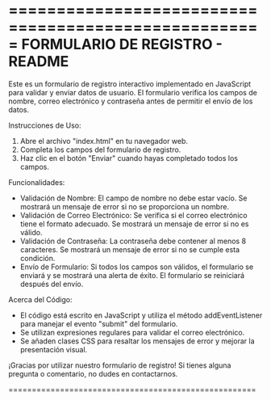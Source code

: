 =====================================================
           FORMULARIO DE REGISTRO - README
=====================================================

Este es un formulario de registro interactivo implementado en JavaScript para validar y enviar datos de usuario. El formulario verifica los campos de nombre, correo electrónico y contraseña antes de permitir el envío de los datos.

Instrucciones de Uso:
1. Abre el archivo "index.html" en tu navegador web.
2. Completa los campos del formulario de registro.
3. Haz clic en el botón "Enviar" cuando hayas completado todos los campos.

Funcionalidades:
- Validación de Nombre: El campo de nombre no debe estar vacío. Se mostrará un mensaje de error si no se proporciona un nombre.
- Validación de Correo Electrónico: Se verifica si el correo electrónico tiene el formato adecuado. Se mostrará un mensaje de error si no es válido.
- Validación de Contraseña: La contraseña debe contener al menos 8 caracteres. Se mostrará un mensaje de error si no se cumple esta condición.
- Envío de Formulario: Si todos los campos son válidos, el formulario se enviará y se mostrará una alerta de éxito. El formulario se reiniciará después del envío.

Acerca del Código:
- El código está escrito en JavaScript y utiliza el método addEventListener para manejar el evento "submit" del formulario.
- Se utilizan expresiones regulares para validar el correo electrónico.
- Se añaden clases CSS para resaltar los mensajes de error y mejorar la presentación visual.

¡Gracias por utilizar nuestro formulario de registro! Si tienes alguna pregunta o comentario, no dudes en contactarnos.

=====================================================
